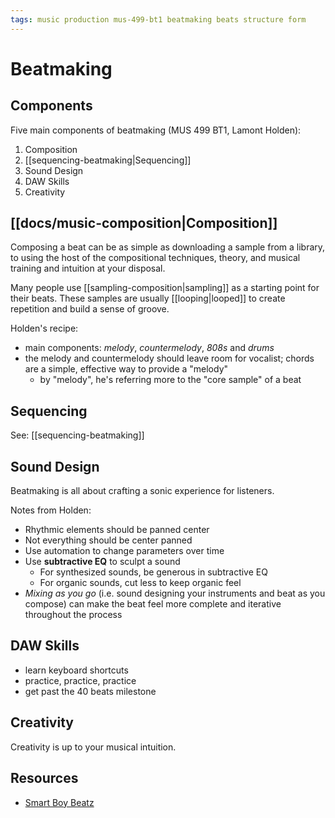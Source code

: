```yaml
---
tags: music production mus-499-bt1 beatmaking beats structure form
---
```


# Beatmaking

## Components

Five main components of beatmaking (MUS 499 BT1, Lamont Holden):

1. Composition
2. [[sequencing-beatmaking|Sequencing]]
3. Sound Design
4. DAW Skills
5. Creativity

## [[docs/music-composition|Composition]]

Composing a beat can be as simple as downloading a sample from a library, to using the host of the compositional techniques, theory, and musical training and intuition at your disposal.

Many people use [[sampling-composition|sampling]] as a starting point for their beats. These samples are usually [[looping|looped]] to create repetition and build a sense of groove.

Holden's recipe:

- main components: _melody_, _countermelody_, _808s_ and _drums_
- the melody and countermelody should leave room for vocalist; chords are a simple, effective way to provide a "melody"
  - by "melody", he's referring more to the "core sample" of a beat

## Sequencing

See: [[sequencing-beatmaking]]

## Sound Design

Beatmaking is all about crafting a sonic experience for listeners.

Notes from Holden:

- Rhythmic elements should be panned center
- Not everything should be center panned
- Use automation to change parameters over time
- Use **subtractive EQ** to sculpt a sound
  - For synthesized sounds, be generous in subtractive EQ
  - For organic sounds, cut less to keep organic feel
- _Mixing as you go_ (i.e. sound designing your instruments and beat as you compose) can make the beat feel more complete and iterative throughout the process

## DAW Skills

- learn keyboard shortcuts
- practice, practice, practice
- get past the 40 beats milestone

## Creativity

Creativity is up to your musical intuition.

## Resources

- [Smart Boy Beatz](https://smartboybeatz.com/)
